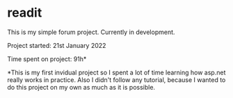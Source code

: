 # readit
This is my simple forum project. Currently in development.

Project started: 21st January 2022

Time spent on project: 91h*

*This is my first invidual project so I spent a lot of time learning how asp.net really works in practice. Also I didn't follow any tutorial, because I wanted to do this project on my own as much as it is possible.
